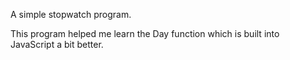 A simple stopwatch program.

This program helped me learn the Day function which is built into JavaScript a bit better.

